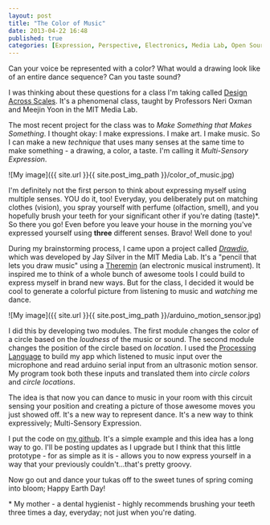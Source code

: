 ```yaml
---
layout: post
title: "The Color of Music"
date: 2013-04-22 16:48
published: true
categories: [Expression, Perspective, Electronics, Media Lab, Open Source]
---
```


Can your voice be represented with a color? What would a drawing look like of an entire dance sequence? Can you taste sound? 

I was thinking about these questions for a class I'm taking called <a href='http://web.mit.edu/4.110j/www/' target='_BLANK'>Design Across Scales</a>. It's a phenomenal class, taught by Professors Neri Oxman and Meejin Yoon in the MIT Media Lab. 

The most recent project for the class was to _Make Something that Makes Something_. I thought okay: I make expressions. I make art. I make music. So I can make a new _technique_ that uses many senses at the same time to make something - a drawing, a color, a taste. I'm calling it _Multi-Sensory Expression_. 

<!-- more -->

![My image]({{ site.url }}{{ site.post_img_path }}/color_of_music.jpg)

I'm definitely not the first person to think about expressing myself using multiple senses. YOU do it, too! Everyday, you deliberately put on matching clothes (vision), you spray yourself with perfume (olfaction, smell), and you hopefully brush your teeth for your significant other if you're dating (taste)*. So there you go! Even before you leave your house in the morning you've expressed yourself using __three__ different senses. Bravo! Well done to you!

During my brainstorming process, I came upon a project called <a href='http://web.media.mit.edu/~silver/drawdio/' target='_BLANK'>_Drawdio_</a>, which was developed by Jay Silver in the MIT Media Lab. It's a  "pencil that lets you draw music" using a <a href='http://en.wikipedia.org/wiki/Theremin' target='_BLANK'>Theremin</a> (an electronic musical instrument). It inspired me to think of a whole bunch of awesome tools I could build to express myself in brand new ways. But for the class, I decided it would be cool to generate a colorful picture from listening to music and _watching_ me dance. 

![My image]({{ site.url }}{{ site.post_img_path }}/arduino_motion_sensor.jpg) 

I did this by developing two modules. The first module changes the color of a circle based on the _loudness_ of the music or sound. The second module changes the position of the circle based on _location_. I used the <a href='http://www.processing.org/' target='_BLANK'>Processing Language</a> to build my app which listened to music input over the microphone and read arduino serial input from an ultrasonic motion sensor. My program took both these inputs and translated them into _circle colors_ and _circle locations_. 

The idea is that now you can dance to music in your room with this circuit sensing your position and creating a picture of those awesome moves you just showed off. It's a new way to represent dance. It's a new way to think expressively; Multi-Sensory Expression.

I put the code on <a href='https://github.com/tribbettz/multi-sensory-expression' target='_BLANK'>my github</a>. It's a simple example and this idea has a long way to go. I'll be posting updates as I upgrade but I think that this little prototype - for as simple as it is - allows you to now express yourself in a way that your previously couldn't...that's pretty groovy.

Now go out and dance your tukas off to the sweet tunes of spring coming into bloom; Happy Earth Day!

\* My mother - a dental hygienist - highly recommends brushing your teeth three times a day, everyday; not just when you're dating.
